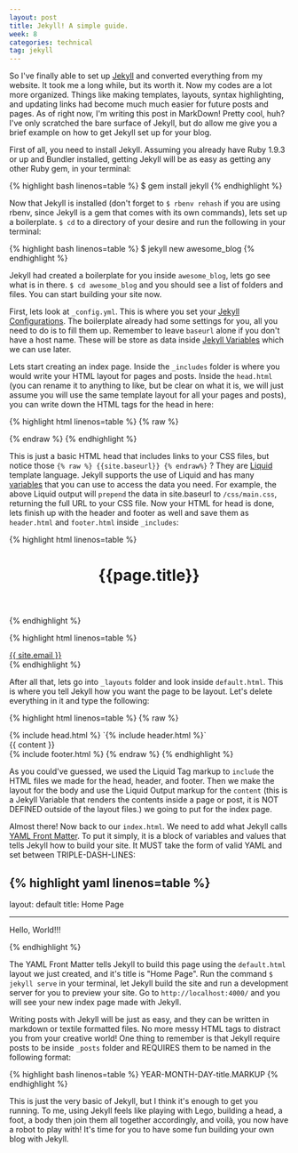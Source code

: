 ```yaml
---
layout: post
title: Jekyll! A simple guide.
week: 8
categories: technical
tag: jekyll
---
```

So I've finally able to set up [Jekyll](http://jekyllrb.com/) and converted everything from my website. It took me a long while, but its worth it. Now my codes are a lot more organized. Things like making templates, layouts, syntax highlighting, and updating links had become much much easier for future posts and pages. As of right now, I'm writing this post in MarkDown! Pretty cool, huh? I've only scratched the bare surface of Jekyll, but do allow me give you a brief example on how to get Jekyll set up for your blog.

First of all, you need to install Jekyll. Assuming you already have Ruby 1.9.3 or up and Bundler installed, getting Jekyll will be as easy as getting any other Ruby gem, in your terminal:

{% highlight bash linenos=table %}
$ gem install jekyll
{% endhighlight %}

Now that Jekyll is installed (don't forget to `$ rbenv rehash` if you are using rbenv, since Jekyll is a gem that comes with its own commands), lets set up a boilerplate. `$ cd` to a directory of your desire and run the following in your terminal:

{% highlight bash linenos=table %}
$ jekyll new awesome_blog
{% endhighlight %}

Jekyll had created a boilerplate for you inside `awesome_blog`, lets go see what is in there. `$ cd awesome_blog` and you should see a list of folders and files. You can start building your site now.

First, lets look at `_config.yml`. This is where you set your [Jekyll Configurations](http://jekyllrb.com/docs/configuration/). The boilerplate already had some settings for you, all you need to do is to fill them up. Remember to leave `baseurl` alone if you don't have a host name. These will be store as data inside [Jekyll Variables](http://jekyllrb.com/docs/variables/) which we can use later.

Lets start creating an index page. Inside the `_includes` folder is where you would write your HTML layout for pages and posts. Inside the `head.html` (you can rename it to anything to like, but be clear on what it is, we will just assume you will use the same template layout for all your pages and posts), you can write down the HTML tags for the head in here:

{% highlight html linenos=table %}
{% raw %}
<head>
  <meta charset="UTF-8">
  <title>Awesome Site Title</title>
  <link rel="stylesheet" href=" {{"/css/main.css" | prepend: site.baseurl}} ">
</head>
{% endraw %}
{% endhighlight %}

This is just a basic HTML head that includes links to your CSS files, but notice those <code>{% raw %} {{site.baseurl}} {% endraw%}</code> ? They are [Liquid](http://liquidmarkup.org/) template language. Jekyll supports the use of Liquid and has many [variables](http://jekyllrb.com/docs/variables/) that you can use to access the data you need. For example, the above Liquid output will `prepend` the data in site.baseurl to `/css/main.css`, returning the full URL to your CSS file. Now your HTML for head is done, lets finish up with the header and footer as well and save them as `header.html` and `footer.html` inside `_includes`:

{% highlight html linenos=table %}
<header>
    <h1>{{page.title}}</h1>
</header>
{% endhighlight %}

{% highlight html linenos=table %}
<footer>
  <a href="mailto:{{ site.email }}">{{ site.email }}</a>
</footer>
{% endhighlight %}

After all that, lets go into `_layouts` folder and look inside `default.html`. This is where you tell Jekyll how you want the page to be layout. Let's delete everything in it and type the following:

{% highlight html linenos=table %}
{% raw %}
<!DOCTYPE html>
<html>
  {% include head.html %}
  <body>
    `{% include header.html %}`
    <div class="page-content">
      <div class="wrapper">
        {{ content }}
      </div>
    </div>
    {% include footer.html %}
  </body>
</html>
{% endraw %}
{% endhighlight %}

As you could've guessed, we used the Liquid Tag markup to `include` the HTML files we made for the head, header, and footer. Then we make the layout for the body and use the Liquid Output markup for the `content` (this is a Jekyll Variable that renders the contents inside a page or post, it is NOT DEFINED outside of the layout files.) we going to put for the index page.

Almost there! Now back to our `index.html`. We need to add what Jekyll calls [YAML Front Matter](http://jekyllrb.com/docs/frontmatter/). To put it simply, it is a block of variables and values that tells Jekyll how to build your site. It MUST take the form of valid YAML and set between TRIPLE-DASH-LINES:

{% highlight yaml linenos=table %}
---
layout: default
title: Home Page
___
<p>Hello, World!!!</p>
{% endhighlight %}

The YAML Front Matter tells Jekyll to build this page using the `default.html` layout we just created, and it's title is "Home Page". Run the command `$ jekyll serve` in your terminal, let Jekyll build the site and run a development server for you to preview your site. Go to `http://localhost:4000/` and you will see your new index page made with Jekyll.

Writing posts with Jekyll will be just as easy, and they can be written in markdown or textile formatted files. No more messy HTML tags to distract you from your creative world! One thing to remember is that Jekyll require posts to be inside `_posts` folder and REQUIRES them to be named in the following format:

{% highlight bash linenos=table %}
YEAR-MONTH-DAY-title.MARKUP
{% endhighlight %}

This is just the very basic of Jekyll, but I think it's enough to get you running. To me, using Jekyll feels like playing with Lego, building a head, a foot, a body then join them all together accordingly, and voilà, you now have a robot to play with! It's time for you to have some fun building your own blog with Jekyll.